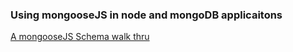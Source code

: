 ###  Using mongooseJS in node and mongoDB applicaitons
[A mongooseJS Schema walk thru](https://scotch.io/tutorials/using-mongoosejs-in-node-js-and-mongodb-applications)

